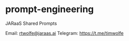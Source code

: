 # prompt-engineering
JARaaS Shared Prompts

Email: rtwolfe@jaraas.ai
Telegram: https://t.me/timwolfe

